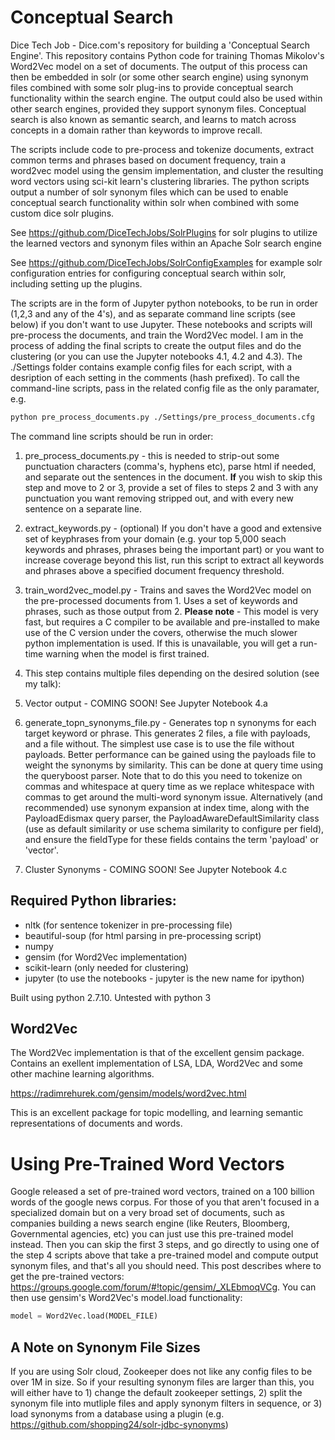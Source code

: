 # Conceptual Search

Dice Tech Job - Dice.com's repository for building a 'Conceptual Search Engine'. This repository contains Python code for training Thomas Mikolov's Word2Vec model on a set of documents. The output of this process can then be embedded in solr (or some other search engine) using synonym files combined with some solr plug-ins to provide conceptual search functionality within the search engine. The output could also be used within other search engines, provided they support synonym files. Conceptual search is also known as semantic search, and learns to match across concepts in a domain rather than keywords to improve recall.

The scripts include code to pre-process and tokenize documents, extract common terms and phrases based on document frequency, train a word2vec model using the gensim implementation, and cluster the resulting word vectors using sci-kit learn's clustering libraries. The python scripts output a number of solr synonym files which can be used to enable conceptual search functionality within solr when combined with some custom dice solr plugins.

See https://github.com/DiceTechJobs/SolrPlugins for solr plugins to utilize the learned vectors and synonym files within an Apache Solr search engine

See https://github.com/DiceTechJobs/SolrConfigExamples for example solr configuration entries for configuring conceptual search within solr, including setting up the plugins.

The scripts are in the form of Jupyter python notebooks, to be run in order (1,2,3 and any of the 4's), and as separate command line scripts (see below) if you don't want to use Jupyter. These notebooks and scripts will pre-process the documents, and train the Word2Vec model. I am in the process of adding the final scripts to create the output files and do the clustering (or you can use the Jupyter notebooks 4.1, 4.2 and 4.3). The ./Settings folder contains example config files for each script, with a desription of each setting in the comments (hash prefixed). To call the command-line scripts, pass in the related config file as the only paramater, e.g.

```bash
python pre_process_documents.py ./Settings/pre_process_documents.cfg
```
The command line scripts should be run in order:

1. pre_process_documents.py - this is needed to strip-out some punctuation characters (comma's, hyphens etc), parse html if needed, and separate out the sentences in the document. **If** you wish to skip this step and move to 2 or 3, provide a set of files to steps 2 and 3 with any punctuation you want removing stripped out, and with every new sentence on a separate line.

2. extract_keywords.py - (optional) If you don't have a good and extensive set of keyphrases from your domain (e.g. your top 5,000 seach keywords and phrases, phrases being the important part) or you want to increase coverage beyond this list, run this script to extract all keywords and phrases above a specified document frequency threshold.

3. train_word2vec_model.py - Trains and saves the Word2Vec model on the pre-processed documents from 1. Uses a set of keywords and phrases, such as those output from 2. **Please note** - This model is very fast, but requires a C compiler to be available and pre-installed to make use of the C version under the covers, otherwise the much slower python implementation is used. If this is unavailable, you will get a run-time warning when the model is first trained.

4. This step contains multiple files depending on the desired solution (see my talk):
  1. Vector output - COMING SOON! See Jupyter Notebook 4.a
  2. generate_topn_synonyms_file.py - Generates top n synonyms for each target keyword or phrase. This generates 2 files, a file with payloads, and a file without. The simplest use case is to use the file without payloads. Better performance can be gained using the payloads file to weight the synonyms by similarity. This can be done at query time using the queryboost parser. Note that to do this you need to tokenize on commas and whitespace at query time as we replace whitespace with commas to get around the multi-word synonym issue. Alternatively (and recommended) use synonym expansion at index time, along with the PayloadEdismax query parser, the PayloadAwareDefaultSimilarity class (use as default similarity or use schema similarity to configure per field), and ensure the fieldType for these fields contains the term 'payload' or 'vector'.
  3. Cluster Synonyms - COMING SOON! See Jupyter Notebook 4.c

## Required Python libraries:

* nltk (for sentence tokenizer in pre-processing file)
* beautiful-soup (for html parsing in pre-processing script)
* numpy
* gensim (for Word2Vec implementation)
* scikit-learn (only needed for clustering)
* jupyter (to use the notebooks - jupyter is the new name for ipython)

Built using python 2.7.10. Untested with python 3

## Word2Vec
The Word2Vec implementation is that of the excellent gensim package. Contains an exellent implementation of LSA, LDA, Word2Vec and some other machine learning algorithms.

https://radimrehurek.com/gensim/models/word2vec.html

This is an excellent package for topic modelling, and learning semantic representations of documents and words.

# Using Pre-Trained Word Vectors
Google released a set of pre-trained word vectors, trained on a 100 billion words of the google news corpus. For those of you that aren't focused in a specialized domain but on a very broad set of documents, such as companies building a news search engine (like Reuters, Bloomberg, Governmental agencies, etc) you can just use this pre-trained model instead. Then you can skip the first 3 steps, and go directly to using one of the step 4 scripts above that take a pre-trained model and compute output synonym files, and that's all you should need. This post describes where to get the pre-trained vectors: https://groups.google.com/forum/#!topic/gensim/_XLEbmoqVCg. You can then use gensim's Word2Vec's model.load functionality:
```python
model = Word2Vec.load(MODEL_FILE)
```
## A Note on Synonym File Sizes
If you are using Solr cloud, Zookeeper does not like any config files to be over 1M in size. So if your resulting synonym files are larger than this, you will either have to 1) change the default zookeeper settings, 2) split the synonym file into mutliple files and apply synonym filters in sequence, or 3) load synonyms from a database using a plugin (e.g. https://github.com/shopping24/solr-jdbc-synonyms)
